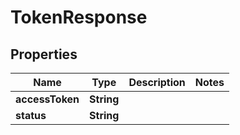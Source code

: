 

# TokenResponse

## Properties

Name | Type | Description | Notes
------------ | ------------- | ------------- | -------------
**accessToken** | **String** |  | 
**status** | **String** |  | 




